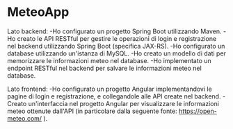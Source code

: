 # MeteoApp
Lato backend:
-Ho configurato un progetto Spring Boot utilizzando Maven.
-Ho creato le API RESTful per gestire le operazioni di login e registrazione nel backend utilizzando Spring Boot (specifica JAX-RS).
-Ho configurato un database utilizzando un'istanza di MySQL.
-Ho creato un modello di dati per memorizzare le informazioni meteo nel database.
-Ho implementato un endpoint RESTful nel backend per salvare le informazioni meteo nel database.

Lato frontend:
-Ho configurato un progetto Angular implementandovi le pagine di login e registrazione, e collegandole alle API create nel backend.
-Creato un'interfaccia nel progetto Angular per visualizzare le informazioni meteo ottenute dall'API (in particolare dalla seguente fonte: https://open-meteo.com/ ).

